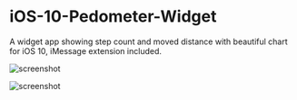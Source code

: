 # iOS-10-Pedometer-Widget

A widget app showing step count and moved distance with beautiful chart for iOS 10, iMessage extension included.

![screenshot](https://raw.githubusercontent.com/exampleCode123/iOS-10-Pedometer-Widget/master/steps-widget.gif)

![screenshot](https://raw.githubusercontent.com/exampleCode123/iOS-10-Pedometer-Widget/master/steps-imsg-ext.png)
